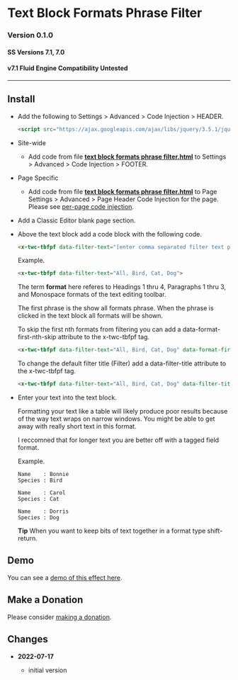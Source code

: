 # Text Block Formats Phrase Filter

### Version 0.1.0

#### SS Versions 7.1, 7.0

#### v7.1 Fluid Engine Compatibility Untested

---

## Install

* Add the following to Settings > Advanced > Code Injection > HEADER.

  ```html
  <script src="https://ajax.googleapis.com/ajax/libs/jquery/3.5.1/jquery.min.js"></script>
  ```
  
* Site-wide

  * Add code from file **[text block formats phrase filter.html][1]** to
    Settings > Advanced > Code Injection > FOOTER.
    
* Page Specific

  * Add code from file **[text block formats phrase filter.html][1]** to Page
    Settings > Advanced > Page Header Code Injection for the page. Please see
    [per-page code injection][2].
    
* Add a Classic Editor blank page section.

* Above the text block add a code block with the following code.

  ```html
  <x-twc-tbfpf data-filter-text="[enter comma separated filter text phrases here between double quotes replacing the square brackets]">
  ```
  
  Example.
  
  ```html
  <x-twc-tbfpf data-filter-text="All, Bird, Cat, Dog">
  ```
  
  The term **format** here referes to Headings 1 thru 4, Paragraphs 1 thru 3,
  and Monospace formats of the text editing toolbar.
  
  The first phrase is the show all formats phrase. When the phrase is clicked
  in the text block all formats will be shown.
  
  To skip the first nth formats from filtering you can add a
  data-format-first-nth-skip attribute to the x-twc-tbfpf tag.
  
  ```html
  <x-twc-tbfpf data-filter-text="All, Bird, Cat, Dog" data-format-first-nth-skip="1">
  ```
  
  To change the default filter title (Filter) add a data-filter-title attribute
  to the x-twc-tbfpf tag.
  
  ```html
  <x-twc-tbfpf data-filter-text="All, Bird, Cat, Dog" data-filter-title="Show">
  ```
  
* Enter your text into the text block.

  Formatting your text like a table will likely produce poor results because of
  the way text wraps on narrow windows. You might be able to get away with
  really short text in this format.
  
  I reccomned that for longer text you are better off with a tagged field
  format.
  
  Example.
  
  ```text
  Name    : Bonnie
  Species : Bird
  
  Name    : Carol
  Species : Cat
  
  Name    : Dorris
  Species : Dog
  ```
  
  **Tip** When you want to keep bits of text together in a format type
  shift-return.
  
## Demo

You can see a [demo of this effect here][3].

## Make a Donation

Please consider [making a donation][4].

## Changes

<!-- * **2021-08-03**

  * added support for v7.0 Brine template family and Adirondack template
  * bumped version to 1.1
  -->
* **2022-07-17**

  * initial version

[1]: text%20block%20formats%20phrase%20filter.html#L1
[2]: https://support.squarespace.com/hc/en-us/articles/205815908-Using-code-injection#toc-per-page-code-injection
[3]: https://toms-web-consulting-demos.squarespace.com/text-block-formats-phrase-filter?password=twcdemos
[4]: https://github.com/tomsWebConsulting/twcsl#make-a-donation
